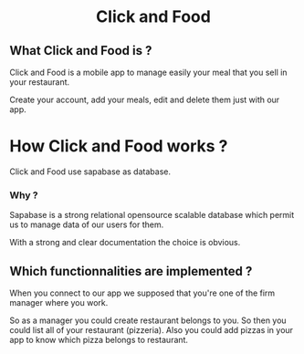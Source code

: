<h1 style="text-align: center">Click and Food</h1>

## What Click and Food is ?
Click and Food is a mobile app to manage easily your meal that you sell in your restaurant. 

Create your account, add your meals, edit and delete them just with our app. 

# How Click and Food works ? 
Click and Food use sapabase as database. 

### Why ?
Sapabase is a strong relational opensource scalable database which permit us to manage data of our users for them. 

With a strong and clear documentation the choice is obvious. 

## Which functionnalities are implemented ? 
When you connect to our app we supposed that you're one of the firm manager where you work.

So as a manager you could create restaurant belongs to you. So then you could list all of your restaurant (pizzeria). Also you could add pizzas in your app to know which pizza belongs to restaurant.
